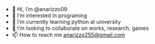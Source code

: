 - 👋 Hi, I’m @anarizzo09
- 👀 I’m interested in programing
- 🌱 I’m currently learning python at university
- 💞️ I’m looking to collaborate on works, research, games
- 📫 How to reach me anarizzo255@gmail.com

<!---
anarizzo09/anarizzo09 is a ✨ special ✨ repository because its `README.md` (this file) appears on your GitHub profile.
You can click the Preview link to take a look at your changes.
--->
